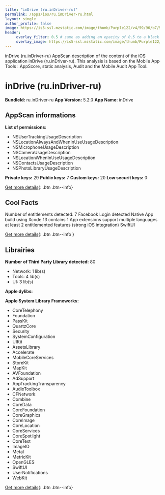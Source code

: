 ```yaml
---
title: "inDrive (ru.inDriver-ru)"
permalink: /apps/ios/ru.inDriver-ru.html
layout: single
author_profile: false
image: https://is5-ssl.mzstatic.com/image/thumb/Purple122/v4/59/96/b7/5996b79f-5bde-116d-7f2a-238beb729ae5/AppIcon-0-1x_U007emarketing-0-5-0-0-85-220-0.png/512x512bb.jpg
header: 
     overlay_filter: 0.5 # same as adding an opacity of 0.5 to a black background
     overlay_image: https://is5-ssl.mzstatic.com/image/thumb/Purple122/v4/59/96/b7/5996b79f-5bde-116d-7f2a-238beb729ae5/AppIcon-0-1x_U007emarketing-0-5-0-0-85-220-0.png/512x512bb.jpg
---
```

inDrive (ru.inDriver-ru) AppScan description of the content of the iOS application inDrive (ru.inDriver-ru). This analysis is based on the Mobile App Tools : AppScore, static analysis, Audit and the Mobile Audit App Tool.

# inDrive (ru.inDriver-ru)

**BundleId:** ru.inDriver-ru
**App Version:** 5.2.0
**App Name:** inDrive


## AppScan informations 

**List of permissions:** 
- NSUserTrackingUsageDescription
- NSLocationAlwaysAndWhenInUseUsageDescription
- NSMicrophoneUsageDescription
- NSCameraUsageDescription
- NSLocationWhenInUseUsageDescription
- NSContactsUsageDescription
- NSPhotoLibraryUsageDescription
  
  
**Private keys:** 29
**Public keys:** 7
**Custom keys:** 20
**Low securit keys:** 0
  
[Get more details](/pricing.html){: .btn .btn--info}

## Cool Facts

Number of entitlements detected: 7
Facebook Login detected
Native App
build using Xcode 13
contains 1 App extensions
support multiple languages
at least 2 entitlemented features (strong iOS integration)
SwiftUI
  
[Get more details](/pricing.html){: .btn .btn--info }

## Librairies 
**Number of Third Party Library detected:** 80
- Network: 1 lib(s)
- Tools: 4 lib(s)
- UI: 3 lib(s)


**Apple dylibs:**


**Apple System Library Frameworks:**
- CoreTelephony
- Foundation
- PassKit
- QuartzCore
- Security
- SystemConfiguration
- UIKit
- AssetsLibrary
- Accelerate
- MobileCoreServices
- StoreKit
- MapKit
- AVFoundation
- AdSupport
- AppTrackingTransparency
- AudioToolbox
- CFNetwork
- Combine
- CoreData
- CoreFoundation
- CoreGraphics
- CoreImage
- CoreLocation
- CoreServices
- CoreSpotlight
- CoreText
- ImageIO
- Metal
- MetricKit
- OpenGLES
- SwiftUI
- UserNotifications
- WebKit


  
[Get more details](/pricing.html){: .btn .btn--info}

